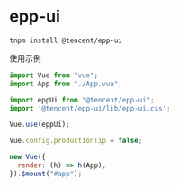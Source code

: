 <!--
 * @Author: your name
 * @Date: 2020-10-27 14:10:33
 * @LastEditTime: 2020-10-27 15:44:53
 * @LastEditors: Please set LastEditors
 * @Description: In User Settings Edit
 * @FilePath: /coco_gs_cms/Users/abbotwu/project/epp-ui/docs/guide/step.md
-->

# epp-ui

```
tnpm install @tencent/epp-ui
```

使用示例

```js
import Vue from "vue";
import App from "./App.vue";

import eppUi from "@tencent/epp-ui";
import '@tencent/epp-ui/lib/epp-ui.css';

Vue.use(eppUi);

Vue.config.productionTip = false;

new Vue({
  render: (h) => h(App),
}).$mount("#app");
```
